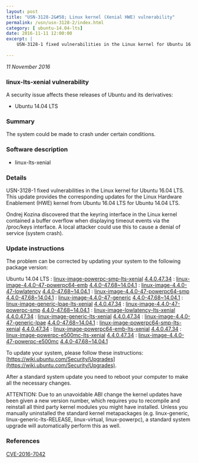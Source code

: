 ```yaml
---
layout: post
title: "USN-3128-2&#58; Linux kernel (Xenial HWE) vulnerability"
permalink: /usn/usn-3128-2/index.html
category: [ ubuntu-14.04-lts]
date: 2016-11-11 12:00:00
excerpt: |
    USN-3128-1 fixed vulnerabilities in the Linux kernel for Ubuntu 16.04 LTS. This update provides the corresponding updates for the Linux Hardware Enablement (HWE) kernel from Ubuntu 16.04 LTS for Ubuntu 14.04 LTS.
    
--- 
```

 
 

*11 November 2016*

### linux-lts-xenial vulnerability

A security issue affects these releases of Ubuntu and its derivatives:

* Ubuntu 14.04 LTS

### Summary

The system could be made to crash under certain conditions. 

### Software description

* linux-lts-xenial 

### Details

USN-3128-1 fixed vulnerabilities in the Linux kernel for Ubuntu 16.04 LTS. This update provides the corresponding updates for the Linux Hardware Enablement (HWE) kernel from Ubuntu 16.04 LTS for Ubuntu 14.04 LTS.

Ondrej Kozina discovered that the keyring interface in the Linux kernel contained a buffer overflow when displaying timeout events via the /proc/keys interface. A local attacker could use this to cause a denial of service (system crash). 

### Update instructions

The problem can be corrected by updating your system to the following package version:

Ubuntu 14.04 LTS
 : [linux-image-powerpc-smp-lts-xenial](https://launchpad.net/ubuntu/+source/linux-lts-xenial) <span> [4.4.0.47.34](https://launchpad.net/ubuntu/+source/linux-lts-xenial/4.4.0-47.68~14.04.1) </span> 
 : [linux-image-4.4.0-47-powerpc64-emb](https://launchpad.net/ubuntu/+source/linux-lts-xenial) <span> [4.4.0-47.68~14.04.1](https://launchpad.net/ubuntu/+source/linux-lts-xenial/4.4.0-47.68~14.04.1) </span> 
 : [linux-image-4.4.0-47-lowlatency](https://launchpad.net/ubuntu/+source/linux-lts-xenial) <span> [4.4.0-47.68~14.04.1](https://launchpad.net/ubuntu/+source/linux-lts-xenial/4.4.0-47.68~14.04.1) </span> 
 : [linux-image-4.4.0-47-powerpc64-smp](https://launchpad.net/ubuntu/+source/linux-lts-xenial) <span> [4.4.0-47.68~14.04.1](https://launchpad.net/ubuntu/+source/linux-lts-xenial/4.4.0-47.68~14.04.1) </span> 
 : [linux-image-4.4.0-47-generic](https://launchpad.net/ubuntu/+source/linux-lts-xenial) <span> [4.4.0-47.68~14.04.1](https://launchpad.net/ubuntu/+source/linux-lts-xenial/4.4.0-47.68~14.04.1) </span> 
 : [linux-image-generic-lpae-lts-xenial](https://launchpad.net/ubuntu/+source/linux-lts-xenial) <span> [4.4.0.47.34](https://launchpad.net/ubuntu/+source/linux-lts-xenial/4.4.0-47.68~14.04.1) </span> 
 : [linux-image-4.4.0-47-powerpc-smp](https://launchpad.net/ubuntu/+source/linux-lts-xenial) <span> [4.4.0-47.68~14.04.1](https://launchpad.net/ubuntu/+source/linux-lts-xenial/4.4.0-47.68~14.04.1) </span> 
 : [linux-image-lowlatency-lts-xenial](https://launchpad.net/ubuntu/+source/linux-lts-xenial) <span> [4.4.0.47.34](https://launchpad.net/ubuntu/+source/linux-lts-xenial/4.4.0-47.68~14.04.1) </span> 
 : [linux-image-generic-lts-xenial](https://launchpad.net/ubuntu/+source/linux-lts-xenial) <span> [4.4.0.47.34](https://launchpad.net/ubuntu/+source/linux-lts-xenial/4.4.0-47.68~14.04.1) </span> 
 : [linux-image-4.4.0-47-generic-lpae](https://launchpad.net/ubuntu/+source/linux-lts-xenial) <span> [4.4.0-47.68~14.04.1](https://launchpad.net/ubuntu/+source/linux-lts-xenial/4.4.0-47.68~14.04.1) </span> 
 : [linux-image-powerpc64-smp-lts-xenial](https://launchpad.net/ubuntu/+source/linux-lts-xenial) <span> [4.4.0.47.34](https://launchpad.net/ubuntu/+source/linux-lts-xenial/4.4.0-47.68~14.04.1) </span> 
 : [linux-image-powerpc64-emb-lts-xenial](https://launchpad.net/ubuntu/+source/linux-lts-xenial) <span> [4.4.0.47.34](https://launchpad.net/ubuntu/+source/linux-lts-xenial/4.4.0-47.68~14.04.1) </span> 
 : [linux-image-powerpc-e500mc-lts-xenial](https://launchpad.net/ubuntu/+source/linux-lts-xenial) <span> [4.4.0.47.34](https://launchpad.net/ubuntu/+source/linux-lts-xenial/4.4.0-47.68~14.04.1) </span> 
 : [linux-image-4.4.0-47-powerpc-e500mc](https://launchpad.net/ubuntu/+source/linux-lts-xenial) <span> [4.4.0-47.68~14.04.1](https://launchpad.net/ubuntu/+source/linux-lts-xenial/4.4.0-47.68~14.04.1) </span> 

To update your system, please follow these instructions: [https://wiki.ubuntu.com/Security/Upgrades](https://wiki.ubuntu.com/Security/Upgrades).

After a standard system update you need to reboot your computer to make all the necessary changes.

ATTENTION: Due to an unavoidable ABI change the kernel updates have been given a new version number, which requires you to recompile and reinstall all third party kernel modules you might have installed. Unless you manually uninstalled the standard kernel metapackages (e.g. linux-generic, linux-generic-lts-RELEASE, linux-virtual, linux-powerpc), a standard system upgrade will automatically perform this as well. 

### References

 
 [CVE-2016-7042](http://people.ubuntu.com/~ubuntu-security/cve/CVE-2016-7042)
 

